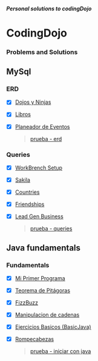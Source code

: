 ##### **_Personal solutions to codingDojo_**

# CodingDojo

### Problems and Solutions

## MySql

### **ERD**

- [x] [Dojos y Ninjas](Java/mysql/ERD/dojos-ninjas/dojos_ninjas_model.png)
- [x] [Libros](Java/mysql/ERD/libros/libros_model.png)
- [x] [Planeador de Eventos](Java/mysql/ERD/planeador_eventos/planeador_eventos.png)

  > [prueba - erd](Java/mysql/ERD/prueba-erd.md)

### **Queries**

- [x] [WorkBrench Setup](Java/mysql/Queries/setup-workbrench/setup.query.sql)
- [x] [Sakila](Java/mysql/Queries/sakila/sakila.query.sql)
- [x] [Countries](Java/mysql/Queries/countries/countries.query.sql)
- [x] [Friendships](Java/mysql/Queries/friendships/friends.query.sql)
- [x] [Lead Gen Business](Java/mysql/Queries/lead_gen_business/lead_gen_business.query.sql)

  > [prueba - queries](Java/mysql/Queries/prueba-queries.md)

## Java fundamentals

### **Fundamentals**

- [x] [Mi Primer Programa](Java/java_fundamentals/fundamentals/javaFun/src/javaFun/Main.java)
- [x] [Teorema de Pitágoras](Java/java_fundamentals/fundamentals/javaFun/src/pitagoras/PitagorasTest.java)
- [x] [FizzBuzz](Java/java_fundamentals/fundamentals/fizzBuzz/src/FizzBuzzTest.java)
- [x] [Manipulacion de cadenas](Java/java_fundamentals/fundamentals/stringManipulator/src/StringManipulatorTest.java)
- [x] [Ejercicios Basicos (BasicJava)](Java/java_fundamentals/fundamentals/basicJava/src/BasicJavaTest.java)
- [x] [Rompecabezas](Java/java_fundamentals/fundamentals/rompecabezas/src/Main.java)

  > [prueba - iniciar con java](Java/java-fundamentals/fundamentals/prueba-inicial-java.md)
